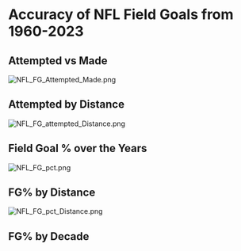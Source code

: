 # Accuracy of NFL Field Goals from 1960-2023

## Attempted vs Made
![NFL_FG_Attempted_Made.png](/NFL_FG_Attempted_Made.png)


## Attempted by Distance
![NFL_FG_attempted_Distance.png](/NFL_FG_attempted_Distance.png)


## Field Goal % over the Years
![NFL_FG_pct.png](/NFL_FG_pct.png)


## FG% by Distance
![NFL_FG_pct_Distance.png](/NFL_FG_pct_Distance.png)


## FG% by Decade


